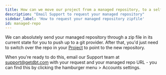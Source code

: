 ```yaml
---
title: How can we move our project from a managed repository, to a self-hosted repository? 
description: "Email Support to request your managed repository"
sidebar_label: 'How to request your managed repository zipfile'
id: managed-repo
---
```


We can absolutely send your managed repository through a zip file in its current state for you to push up to a git provider. After that, you'd just need to switch over the repo in your [Project](/docs/dbt-cloud/cloud-configuring-dbt-cloud/cloud-import-a-project-by-git-url) to point to the new repository.

When you're ready to do this, email our Support team at support@getdbt.com with your request and your managed repo URL - you can find this by clicking the hamburger menu > Accounts settings.
